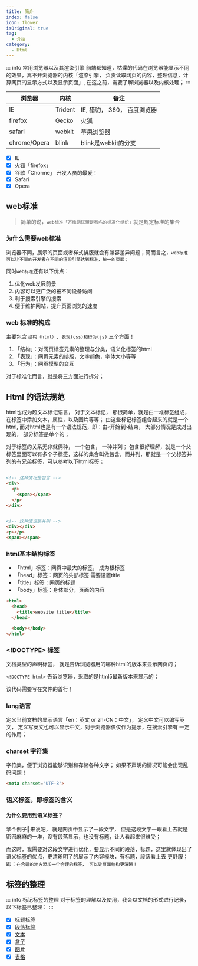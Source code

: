 ```yaml
---
title: 简介
index: false
icon: flower
isOriginal: true
tag: 
  - 介绍
category:
  - Html
---
```


::: info 常用浏览器以及其渲染引擎
前端都知道，枯燥的代码在浏览器能显示不同的效果，离不开浏览器的内核「渲染引擎， 负责读取网页的内容，整理信息，计算网页的显示方式以及显示页面」,
在这之前，需要了解浏览器以及内核处理；
:::

| 浏览器      | 内核 | 备注
| ----------- | ----------- | ----------- |
| IE      | Trident       | IE, 猎豹， 360， 百度浏览器
| firefox   | Gecko        | 火狐
| safari   | webkit        | 苹果浏览器
| chrome/Opera   | blink        | blink是webkit的分支

- [x] IE
- [x] 火狐「firefox」
- [x] 谷歌「Chorme」 开发人员的最爱！
- [x] Safari
- [x] Opera

## web标准

> 简单的说，`web标准「万维网联盟是著名的标准化组织」`就是规定标准的集合
>

### 为什么需要web标准

浏览器不同，展示的页面或者样式排版就会有兼容差异问题；简而言之，`web标准可以让不同的开发者在不同的渲染引擎达到标准，统一的页面；` 

同时`web标准`还有以下优点：

1. 优化web发展前景
2. 内容可以更广泛的被不同设备访问
3. 利于搜索引擎的搜索
4. 便于维护网站，提升页面浏览的速度

### web 标准的构成

主要包含 `结构（html）, 表现(css)和行为(js)` 三个方面！

1. 「结构」：对网页标签元素的整理与分类，语义化标签的html
2. 「表现」：网页元素的排版，文字颜色，字体大小等等
3. 「行为」：网页模型的交互

对于标准化而言，就是将三方面进行拆分；

## Html 的语法规范

html也成为超文本标记语言， 对于文本标记， 那很简单，就是由一堆标签组成， 在标签中添加文本，属性，以及图片等等；
由这些标记标签组合起来的就是一个html, 而对html也是有一个语法规范，即：由`<`开始到`>`结束， 大部分情况是成对出现的， 部分标签是单个的；

对于标签的关系无非就俩种， 一个包含， 一种并列； 包含很好理解，就是一个父标签里面可以有多个子标签，这样的集合叫做包含，而并列，那就是一个父标签并列的有兄弟标签，可以参考以下html标签；

``` html

<!-- 这种情况是包含 -->
<div>
  <p>
    <span></span>
  </p>
</div>


<!-- 这种情况是并列 -->
<div></div>
<p></p>
<span></span>

```

### html基本结构标签

- 「html」标签：网页中最大的标签， 成为根标签
- 「head」标签：网页的头部标签 需要设置title
- 「title」标签：网页的标题
- 「body」标签：身体部分，页面的内容

``` html
<html>
  <head>
    <title>website title</title>
  </head>

  <body></body>
</html>
```

### <!DOCTYPE> 标签

文档类型的声明标签， 就是告诉浏览器用的哪种html的版本来显示网页的；

`<!DOCTYPE html>` 告诉浏览器，采取的是html5最新版本来显示的；

该代码需要写在文件的首行！

### lang语言

定义当前文档的显示语言「en：英文 or zh-CN：中文」， 定义中文可以编写英文， 定义写英文也可以显示中文，对于浏览器仅仅作为提示，在搜索引擎有
一定的作用；

### charset 字符集

字符集，便于浏览器能够识别和存储各种文字； 如果不声明的情况可能会出现乱码问题！

``` html
<meta charset="UTF-8">
```

### 语义标签，即标签的含义

#### 为什么要用到语义标签？

拿个例子🌰来说吧， 就是网页中显示了一段文字， 但是这段文字一眼看上去就是密密麻麻的一堆，没有段落显示，也没有标题，让人看起来很难受；

而这时，我需要对这段文字进行优化，要显示不同的段落，标题，这里就体现出了语义标签的优点，更清晰明了的展示了内容模块，有标题，段落看上去
更舒服；即：`在合适的地方添加一个合理的标签， 可以让页面结构更清晰！`

## 标签的整理

::: info 标记标签的整理
对于标签的理解以及使用，我会以文档的形式进行记录，以下标签已整理：
:::

- [x] [标题标签](h1-h6.md)
- [x] [段落标签](p.md)
- [x] [文本](text.md)
- [x] [盒子](box.md)
- [x] [图片](image.md)
- [x] [表格](table.md)
